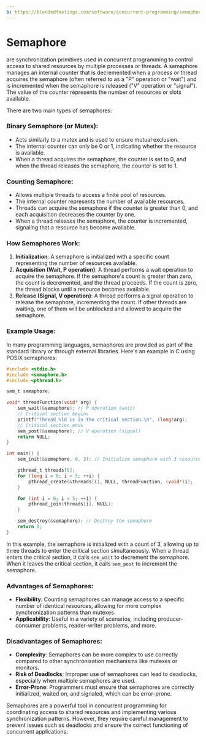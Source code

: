 ```yaml
---
b: https://blendedfeelings.com/software/concurrent-programming/semaphore.md
---
```


# Semaphore 
are synchronization primitives used in concurrent programming to control access to shared resources by multiple processes or threads. A semaphore manages an internal counter that is decremented when a process or thread acquires the semaphore (often referred to as a "P" operation or "wait") and is incremented when the semaphore is released ("V" operation or "signal"). The value of the counter represents the number of resources or slots available.

There are two main types of semaphores:

### Binary Semaphore (or Mutex):
- Acts similarly to a mutex and is used to ensure mutual exclusion.
- The internal counter can only be 0 or 1, indicating whether the resource is available.
- When a thread acquires the semaphore, the counter is set to 0, and when the thread releases the semaphore, the counter is set to 1.

### Counting Semaphore:
- Allows multiple threads to access a finite pool of resources.
- The internal counter represents the number of available resources.
- Threads can acquire the semaphore if the counter is greater than 0, and each acquisition decreases the counter by one.
- When a thread releases the semaphore, the counter is incremented, signaling that a resource has become available.

### How Semaphores Work:
1. **Initialization**: A semaphore is initialized with a specific count representing the number of resources available.
2. **Acquisition (Wait, P operation)**: A thread performs a wait operation to acquire the semaphore. If the semaphore's count is greater than zero, the count is decremented, and the thread proceeds. If the count is zero, the thread blocks until a resource becomes available.
3. **Release (Signal, V operation)**: A thread performs a signal operation to release the semaphore, incrementing the count. If other threads are waiting, one of them will be unblocked and allowed to acquire the semaphore.

### Example Usage:
In many programming languages, semaphores are provided as part of the standard library or through external libraries. Here's an example in C using POSIX semaphores:

```c
#include <stdio.h>
#include <semaphore.h>
#include <pthread.h>

sem_t semaphore;

void* threadFunction(void* arg) {
    sem_wait(&semaphore); // P operation (wait)
    // Critical section begins
    printf("Thread %ld is in the critical section.\n", (long)arg);
    // Critical section ends
    sem_post(&semaphore); // V operation (signal)
    return NULL;
}

int main() {
    sem_init(&semaphore, 0, 3); // Initialize semaphore with 3 resources

    pthread_t threads[5];
    for (long i = 0; i < 5; ++i) {
        pthread_create(&threads[i], NULL, threadFunction, (void*)i);
    }

    for (int i = 0; i < 5; ++i) {
        pthread_join(threads[i], NULL);
    }

    sem_destroy(&semaphore); // Destroy the semaphore
    return 0;
}
```

In this example, the semaphore is initialized with a count of 3, allowing up to three threads to enter the critical section simultaneously. When a thread enters the critical section, it calls `sem_wait` to decrement the semaphore. When it leaves the critical section, it calls `sem_post` to increment the semaphore.

### Advantages of Semaphores:
- **Flexibility**: Counting semaphores can manage access to a specific number of identical resources, allowing for more complex synchronization patterns than mutexes.
- **Applicability**: Useful in a variety of scenarios, including producer-consumer problems, reader-writer problems, and more.

### Disadvantages of Semaphores:
- **Complexity**: Semaphores can be more complex to use correctly compared to other synchronization mechanisms like mutexes or monitors.
- **Risk of Deadlocks**: Improper use of semaphores can lead to deadlocks, especially when multiple semaphores are used.
- **Error-Prone**: Programmers must ensure that semaphores are correctly initialized, waited on, and signaled, which can be error-prone.

Semaphores are a powerful tool in concurrent programming for coordinating access to shared resources and implementing various synchronization patterns. However, they require careful management to prevent issues such as deadlocks and ensure the correct functioning of concurrent applications.